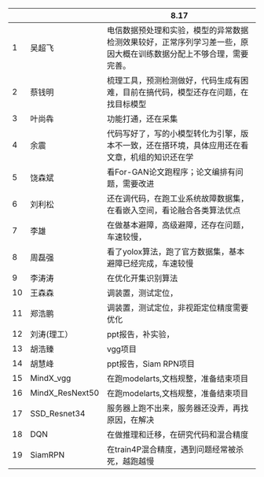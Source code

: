 ﻿|    |                 | 8.17                                                      |
|----|-----------------|-----------------------------------------------------------|
| 1  | 吴超飞             | 电信数据预处理和实验，模型的异常数据检测效果较好，正常序列学习差一些，原因大概在训练数据分配上不够合理，需要完善。 |
| 2  | 蔡钱明             | 梳理工具，预测检测做好，代码生成有困难，目前在搞代码，模型还存在问题，在找目标模型                 |
| 3  | 叶尚犇             | 功能打通，还在采集                                                 |
| 4  | 余震              | 代码写好了，写的小模型转化为引擎，版本不一致，还在搭环境，具体应用还在看文章，机组的知识还在学           |
| 5  | 饶森斌             | 看For-GAN论文跑程序；论文编排有问题，需要改进                                |
| 6  | 刘利松             | 还在调代码，在跑工业系统故障数据集，在看嵌入空间，看论融合各类算法优点                       |
| 7  | 李雄              | 在做基本避障，高级避障，还存在问题，车速较慢，                                   |
| 8  | 周磊强             | 看了yolox算法，跑了官方数据集，基本避障已经完成，车速较慢                           |
| 9  | 李涛涛             | 在优化开集识别算法                                                 |
| 10 | 王森森             | 调装置，测试定位，                                                 |
| 11 | 郑浩鹏             | 调装置，测试定位，非视距定位精度需要优化                                      |
| 12 | 刘涛(理工）          | ppt报告，补实验，                                                |
| 13 | 胡浩臻             | vgg项目                                                     |
| 14 | 胡慧峰             | ppt报告，Siam RPN项目                                          |
| 15 | MindX_vgg       | 在跑modelarts,文档规整，准备结束项目                                   |
| 16 | MindX_ResNext50 | 在跑modelarts,文档规整，准备结束项目                                   |
| 17 | SSD_Resnet34    | 服务器上跑不出来，服务器还没弄，再找原因，在解决                                  |
| 18 | DQN             | 在做推理和迁移，在研究代码和混合精度                                        |
| 19 | SiamRPN         | 在train4P混合精度，遇到问题经常被杀死，越跑越慢                               |
